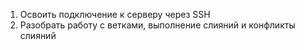 1. Освоить подключение к серверу через SSH
2. Разобрать работу с ветками, выполнение слияний и конфликты слияний